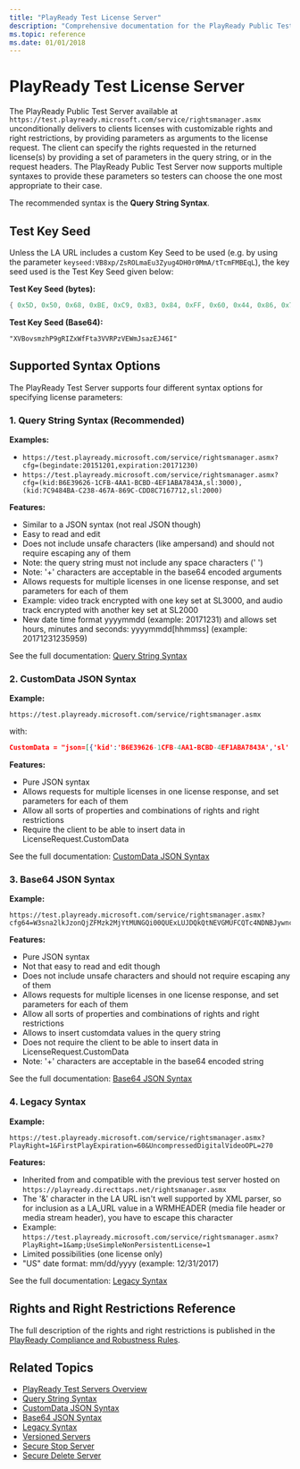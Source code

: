 ```yaml
---
title: "PlayReady Test License Server"
description: "Comprehensive documentation for the PlayReady Public Test License Server including syntax options, parameters, and usage examples."
ms.topic: reference
ms.date: 01/01/2018
---
```


# PlayReady Test License Server

The PlayReady Public Test Server available at `https://test.playready.microsoft.com/service/rightsmanager.asmx` unconditionally delivers to clients licenses with customizable rights and right restrictions, by providing parameters as arguments to the license request. The client can specify the rights requested in the returned license(s) by providing a set of parameters in the query string, or in the request headers. The PlayReady Public Test Server now supports multiple syntaxes to provide these parameters so testers can choose the one most appropriate to their case.

The recommended syntax is the **Query String Syntax**.

## Test Key Seed

Unless the LA URL includes a custom Key Seed to be used (e.g. by using the parameter `keyseed:VB8xp/ZsROLmaEu3Zyug4DH0r0MmA/tTcmFMBEqL`), the key seed used is the Test Key Seed given below:

**Test Key Seed (bytes):**

```c
{ 0x5D, 0x50, 0x68, 0xBE, 0xC9, 0xB3, 0x84, 0xFF, 0x60, 0x44, 0x86, 0x71, 0x59, 0xF1, 0x6D, 0x6B, 0x75, 0x55, 0x44, 0xFC, 0xD5, 0x11, 0x69, 0x89, 0xB1, 0xAC, 0xC4, 0x27, 0x8E, 0x88 }
```

**Test Key Seed (Base64):**

```text
"XVBovsmzhP9gRIZxWfFta3VVRPzVEWmJsazEJ46I"
```

## Supported Syntax Options

The PlayReady Test Server supports four different syntax options for specifying license parameters:

### 1. Query String Syntax (Recommended)

**Examples:**

- `https://test.playready.microsoft.com/service/rightsmanager.asmx?cfg=(begindate:20151201,expiration:20171230)`
- `https://test.playready.microsoft.com/service/rightsmanager.asmx?cfg=(kid:B6E39626-1CFB-4AA1-BCBD-4EF1ABA7843A,sl:3000),(kid:7C9484BA-C238-467A-869C-CDD8C7167712,sl:2000)`

**Features:**

- Similar to a JSON syntax (not real JSON though)
- Easy to read and edit
- Does not include unsafe characters (like ampersand) and should not require escaping any of them
- Note: the query string must not include any space characters (' ')
- Note: '+' characters are acceptable in the base64 encoded arguments
- Allows requests for multiple licenses in one license response, and set parameters for each of them
- Example: video track encrypted with one key set at SL3000, and audio track encrypted with another key set at SL2000
- New date time format yyyymmdd (example: 20171231) and allows set hours, minutes and seconds: yyyymmdd[hhmmss] (example: 20171231235959)

See the full documentation: [Query String Syntax](query-string-syntax.md)

### 2. CustomData JSON Syntax

**Example:**

```http
https://test.playready.microsoft.com/service/rightsmanager.asmx
```

with:

```json
CustomData = "json=[{'kid':'B6E39626-1CFB-4AA1-BCBD-4EF1ABA7843A','sl':'3000'},{'kid':'7C9484BA-C238-467A-869C-CDD8C7167712','sl':'2000'}]"
```

**Features:**

- Pure JSON syntax
- Allows requests for multiple licenses in one license response, and set parameters for each of them
- Allow all sorts of properties and combinations of rights and right restrictions
- Require the client to be able to insert data in LicenseRequest.CustomData

See the full documentation: [CustomData JSON Syntax](customdata-json-syntax.md)

### 3. Base64 JSON Syntax

**Example:**
```
https://test.playready.microsoft.com/service/rightsmanager.asmx?cfg64=W3sna2lkJzonQjZFMzk2MjYtMUNGQi00QUExLUJDQkQtNEVGMUFCQTc4NDNBJywnc2wnOiczMDAwJ30seydraWQnOic3Qzk0ODRCQS1DMjM4LTQ2N0EtODY5Qy1DREQ4QzcxNjc3MTInLCdzbCc6JzIwMDAnfV0=
```

**Features:**
- Pure JSON syntax
- Not that easy to read and edit though
- Does not include unsafe characters and should not require escaping any of them
- Allows requests for multiple licenses in one license response, and set parameters for each of them
- Allow all sorts of properties and combinations of rights and right restrictions
- Allows to insert customdata values in the query string
- Does not require the client to be able to insert data in LicenseRequest.CustomData
- Note: '+' characters are acceptable in the base64 encoded string

See the full documentation: [Base64 JSON Syntax](base64-json-syntax.md)

### 4. Legacy Syntax

**Example:**
```
https://test.playready.microsoft.com/service/rightsmanager.asmx?PlayRight=1&FirstPlayExpiration=60&UncompressedDigitalVideoOPL=270
```

**Features:**
- Inherited from and compatible with the previous test server hosted on `https://playready.directtaps.net/rightsmanager.asmx`
- The '&' character in the LA URL isn't well supported by XML parser, so for inclusion as a LA_URL value in a WRMHEADER (media file header or media stream header), you have to escape this character
- Example: `https://test.playready.microsoft.com/service/rightsmanager.asmx?PlayRight=1&amp;UseSimpleNonPersistentLicense=1`
- Limited possibilities (one license only)
- "US" date format: mm/dd/yyyy (example: 12/31/2017)

See the full documentation: [Legacy Syntax](legacy-syntax.md)

## Rights and Right Restrictions Reference

The full description of the rights and right restrictions is published in the [PlayReady Compliance and Robustness Rules](https://www.microsoft.com/playReady/licensing/compliance).

## Related Topics

- [PlayReady Test Servers Overview](playready-test-servers.md)
- [Query String Syntax](query-string-syntax.md)
- [CustomData JSON Syntax](customdata-json-syntax.md)
- [Base64 JSON Syntax](base64-json-syntax.md)
- [Legacy Syntax](legacy-syntax.md)
- [Versioned Servers](versioned-servers.md)
- [Secure Stop Server](secure-stop-server.md)
- [Secure Delete Server](secure-delete-server.md)
